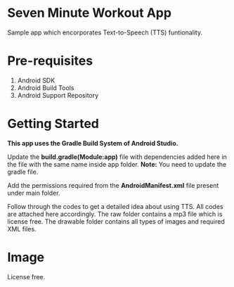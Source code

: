 # Seven Minute Workout App
Sample app which encorporates Text-to-Speech (TTS) funtionality.
# Pre-requisites
1. Android SDK
2. Android Build Tools
3. Android Support Repository
# Getting Started
**This app uses the Gradle Build System of Android Studio.**

Update the **build.gradle(Module:app)** file with dependencies added here in the file with the same name inside app folder. **Note:** You need to update the gradle file.

Add the permissions required from the **AndroidManifest.xml** file present under main folder.

Follow through the codes to get a detailed idea about using TTS. All codes are attached here accordingly. The raw folder contains a mp3 file which is license free. The drawable folder contains all types of images and required XML files.
# Image
License free.
